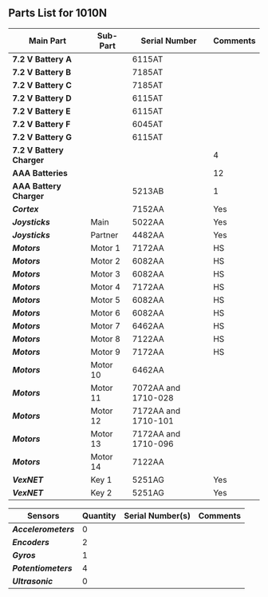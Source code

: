 ## Parts List for 1010N

Main Part                 | Sub-Part             | Serial Number        | Comments
------------------------- | -------------------- | -------------------- | --------------------
**7.2 V Battery A**       |                      | 6115AT                     |  
**7.2 V Battery B**       |                      | 7185AT                     |  
**7.2 V Battery C**       |                      | 7185AT                     |  
**7.2 V Battery D**       |                      | 6115AT                     |
**7.2 V Battery E**       |                      | 6115AT                     |  
**7.2 V Battery F**       |                      | 6045AT                     |  
**7.2 V Battery G**       |                      | 6115AT                     |  
**7.2 V Battery Charger** |                      |                      |  4
**AAA Batteries**         |                      |                      |  12
**AAA Battery Charger**   |                      | 5213AB                     |  1
**_Cortex_**              |                      | 7152AA                     |  Yes
**_Joysticks_**           | Main                 | 5022AA                     |  Yes
**_Joysticks_**           | Partner              | 4482AA                     |  Yes
**_Motors_**              | Motor 1              | 7172AA                     |  HS
**_Motors_**              | Motor 2              | 6082AA                     |  HS
**_Motors_**              | Motor 3              | 6082AA                     |  HS
**_Motors_**              | Motor 4              | 7172AA                     |  HS
**_Motors_**              | Motor 5              | 6082AA                     |  HS
**_Motors_**              | Motor 6              | 6082AA                     |  HS
**_Motors_**              | Motor 7              | 6462AA                     |  HS
**_Motors_**              | Motor 8              | 7122AA                     |  HS
**_Motors_**              | Motor 9              | 7172AA                     |  HS
**_Motors_**              | Motor 10             | 6462AA                     |  
**_Motors_**              | Motor 11             | 7072AA and 1710-028                     |  
**_Motors_**              | Motor 12             | 7172AA and 1710-101                     |  
**_Motors_**              | Motor 13             | 7172AA and 1710-096                     |  
**_Motors_**              | Motor 14             | 7122AA                     |  
**_VexNET_**              | Key 1                | 5251AG                     |  Yes
**_VexNET_**              | Key 2                | 5251AG                     |  Yes


Sensors                | Quantity     | Serial Number(s)     | Comments
---------------------- | ------------ | -------------------- | --------------------
**_Accelerometers_**   |  0           |                      |  
**_Encoders_**         |  2           |                      |  
**_Gyros_**            |  1           |                      |  
**_Potentiometers_**   |  4           |                      |  
**_Ultrasonic_**       |  0           |                      |  
